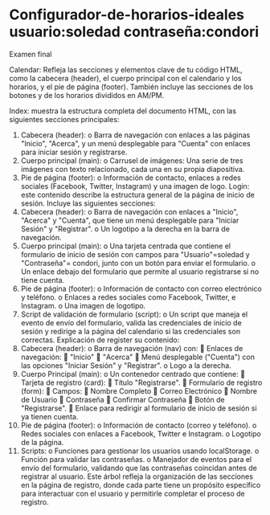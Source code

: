 # Configurador-de-horarios-ideales     usuario:soledad contraseña:condori
Examen final


Calendar:  Refleja las secciones y elementos clave de tu código HTML, como la cabecera (header), el cuerpo principal con el calendario y los horarios, y el pie de página (footer). También incluye las secciones de los botones y de los horarios divididos en AM/PM.

Index: muestra la estructura completa del documento HTML, con las siguientes secciones principales:
1.	Cabecera (header):
o	Barra de navegación con enlaces a las páginas "Inicio", "Acerca", y un menú desplegable para "Cuenta" con enlaces para iniciar sesión y registrarse.
2.	Cuerpo principal (main):
o	Carrusel de imágenes: Una serie de tres imágenes con texto relacionado, cada una en su propia diapositiva.
3.	Pie de página (footer):
o	Información de contacto, enlaces a redes sociales (Facebook, Twitter, Instagram) y una imagen de logo.
Login: este contenido describe la estructura general de la página de inicio de sesión. Incluye las siguientes secciones:
1.	Cabecera (header):
o	Barra de navegación con enlaces a "Inicio", "Acerca" y "Cuenta", que tiene un menú desplegable para "Iniciar Sesión" y "Registrar".
o	Un logotipo a la derecha en la barra de navegación.
2.	Cuerpo principal (main):
o	Una tarjeta centrada que contiene el formulario de inicio de sesión con campos para "Usuario"=soledad y "Contraseña"= condori, junto con un botón para enviar el formulario.
o	Un enlace debajo del formulario que permite al usuario registrarse si no tiene cuenta.
3.	Pie de página (footer):
o	Información de contacto con correo electrónico y teléfono.
o	Enlaces a redes sociales como Facebook, Twitter, e Instagram.
o	Una imagen de logotipo.
4.	Script de validación de formulario (script):
o	Un script que maneja el evento de envío del formulario, valida las credenciales de inicio de sesión y redirige a la página del calendario si las credenciales son correctas.
Explicación de register su contenido:
1.	Cabecera (header):
o	Barra de navegación (nav) con:
	Enlaces de navegación:
	"Inicio"
	"Acerca"
	Menú desplegable ("Cuenta") con las opciones "Iniciar Sesión" y "Registrar".
o	Logo a la derecha.
2.	Cuerpo Principal (main):
o	Un contenedor centrado que contiene:
	Tarjeta de registro (card):
	Título "Registrarse".
	Formulario de registro (form):
	Campos:
	Nombre Completo
	Correo Electrónico
	Nombre de Usuario
	Contraseña
	Confirmar Contraseña
	Botón de "Registrarse".
	Enlace para redirigir al formulario de inicio de sesión si ya tienen cuenta.
3.	Pie de página (footer):
o	Información de contacto (correo y teléfono).
o	Redes sociales con enlaces a Facebook, Twitter e Instagram.
o	Logotipo de la página.
4.	Scripts:
o	Funciones para gestionar los usuarios usando localStorage.
o	Función para validar las contraseñas.
o	Manejador de eventos para el envío del formulario, validando que las contraseñas coincidan antes de registrar al usuario.
Este árbol refleja la organización de las secciones en la página de registro, donde cada parte tiene un propósito específico para interactuar con el usuario y permitirle completar el proceso de registro.

